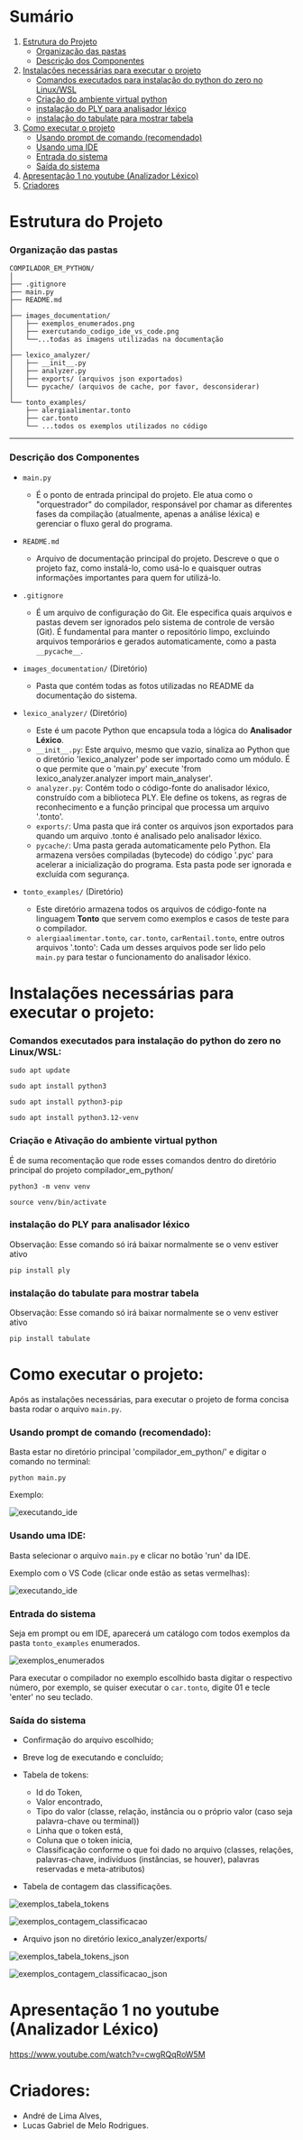# Sumário
1. [Estrutura do Projeto](#estrutura-do-projeto)
    * [Organização das pastas](#organizacao-das-pastas)
    * [Descrição dos Componentes](#descricao-dos-componentes)
2. [Instalações necessárias para executar o projeto](#instalacoes-necessarias)
    * [Comandos executados para instalação do python do zero no Linux/WSL](#comandos-python)
    * [Criação do ambiente virtual python](#criacao-ambiente-virtual)
    * [instalação do PLY para analisador léxico](#instalacao-ply)
    * [instalação do tabulate para mostrar tabela](#instalacao-tabulate)
3. [Como executar o projeto](#como-executar)
    * [Usando prompt de comando (recomendado)](#executar-prompt)
    * [Usando uma IDE](#executar-ide)
    * [Entrada do sistema](#entrada-sistema)
    * [Saída do sistema](#saida-sistema)
4. [Apresentação 1 no youtube (Analizador Léxico)](#apresentacao)
5. [Criadores](#criadores)


# <a name="estrutura-do-projeto"></a> Estrutura do Projeto

### <a name="organizacao-das-pastas"></a> Organização das pastas

```
COMPILADOR_EM_PYTHON/
│
├── .gitignore
├── main.py
├── README.md
│
├── images_documentation/
│   ├── exemplos_enumerados.png
│   ├── exercutando_codigo_ide_vs_code.png
│   └──...todas as imagens utilizadas na documentação
│
├── lexico_analyzer/
│   ├── __init__.py
│   ├── analyzer.py
│   ├── exports/ (arquivos json exportados)
│   └── pycache/ (arquivos de cache, por favor, desconsiderar)
│
└── tonto_examples/
    ├── alergiaalimentar.tonto
    ├── car.tonto
    └── ...todos os exemplos utilizados no código

```

-----

### <a name="descricao-dos-componentes"></a> **Descrição dos Componentes**

  * `main.py`

      * É o ponto de entrada principal do projeto. Ele atua como o "orquestrador" do compilador, responsável por chamar as diferentes fases da compilação (atualmente, apenas a análise léxica) e gerenciar o fluxo geral do programa.

  * `README.md`

      * Arquivo de documentação principal do projeto. Descreve o que o projeto faz, como instalá-lo, como usá-lo e quaisquer outras informações importantes para quem for utilizá-lo.

  * `.gitignore`

      * É um arquivo de configuração do Git. Ele especifica quais arquivos e pastas devem ser ignorados pelo sistema de controle de versão (Git). É fundamental para manter o repositório limpo, excluindo arquivos temporários e gerados automaticamente, como a pasta `__pycache__`.

  * `images_documentation/` (Diretório)

      * Pasta que contém todas as fotos utilizadas no README da documentação do sistema.
      
  * `lexico_analyzer/` (Diretório)

      * Este é um pacote Python que encapsula toda a lógica do **Analisador Léxico**.
      * `__init__.py`: Este arquivo, mesmo que vazio, sinaliza ao Python que o diretório 'lexico_analyzer' pode ser importado como um módulo. É o que permite que o 'main.py' execute 'from lexico_analyzer.analyzer import main_analyser'.
      * `analyzer.py`: Contém todo o código-fonte do analisador léxico, construído com a biblioteca PLY. Ele define os tokens, as regras de reconhecimento e a função principal que processa um arquivo '.tonto'.
      * `exports/`: Uma pasta que irá conter os arquivos json exportados para quando um arquivo .tonto é analisado pelo analisador léxico.
      * `pycache/`: Uma pasta gerada automaticamente pelo Python. Ela armazena versões compiladas (bytecode) do código '.pyc' para acelerar a inicialização do programa. Esta pasta pode ser ignorada e excluída com segurança.

  * `tonto_examples/` (Diretório)

      * Este diretório armazena todos os arquivos de código-fonte na linguagem **Tonto** que servem como exemplos e casos de teste para o compilador.
      * `alergiaalimentar.tonto`, `car.tonto`, `carRentail.tonto`, entre outros arquivos '.tonto': Cada um desses arquivos pode ser lido pelo `main.py` para testar o funcionamento do analisador léxico.

# <a name="instalacoes-necessarias"></a> **Instalações necessárias para executar o projeto**:

### <a name="comandos-python"></a> Comandos executados para instalação do python do zero no Linux/WSL:

```
sudo apt update

sudo apt install python3

sudo apt install python3-pip

sudo apt install python3.12-venv
```

### <a name="criacao-ambiente-virtual"></a> Criação e Ativação do ambiente virtual python

É de suma recomentação que rode esses comandos dentro do diretório principal do projeto compilador_em_python/

```
python3 -m venv venv

source venv/bin/activate
```

### <a name="instalacao-ply"></a> instalação do PLY para analisador léxico

Observação: Esse comando só irá baixar normalmente se o venv estiver ativo

```
pip install ply
```

### <a name="instalacao-tabulate"></a> instalação do tabulate para mostrar tabela

Observação: Esse comando só irá baixar normalmente se o venv estiver ativo

```
pip install tabulate
```

# <a name="como-executar"></a> **Como executar o projeto**:

Após as instalações necessárias, para executar o projeto de forma concisa basta rodar o arquivo `main.py`.

### <a name="executar-prompt"></a> Usando prompt de comando **(recomendado)**: 

Basta estar no diretório principal 'compilador_em_python/' e digitar o comando no terminal:

```
python main.py
```

Exemplo:

![executando_ide](./images_documentation/exercutando_codigo_prompt_comando.png)

### <a name="executar-ide"></a> Usando uma IDE:

Basta selecionar o arquivo `main.py` e clicar no botão 'run' da IDE.

Exemplo com o VS Code (clicar onde estão as setas vermelhas):

![executando_ide](./images_documentation/exercutando_codigo_ide_vs_code.png)

### <a name="entrada-sistema"></a> Entrada do sistema 

Seja em prompt ou em IDE, aparecerá um catálogo com todos exemplos da pasta `tonto_examples` enumerados.

![exemplos_enumerados](./images_documentation/exemplos_enumerados.png)

Para executar o compilador no exemplo escolhido basta digitar o respectivo número, por exemplo, se quiser executar o `car.tonto`, digite 01 e tecle 'enter' no seu teclado.

### <a name="saida-sistema"></a> Saída do sistema 

- Confirmação do arquivo escolhido;
- Breve log de executando e concluído;
- Tabela de tokens:

    - Id do Token,
    - Valor encontrado,
    - Tipo do valor (classe, relação, instância ou o próprio valor (caso seja palavra-chave ou terminal))
    - Linha que o token está,
    - Coluna que o token inicia,
    - Classificação conforme o que foi dado no arquivo (classes, relações, palavras-chave, indivíduos (instâncias, se houver), 
palavras reservadas e meta-atributos)

- Tabela de contagem das classificações.

![exemplos_tabela_tokens](./images_documentation/saida_tabela_tokens.png)

![exemplos_contagem_classificacao](./images_documentation/tabela_contagem_classificacao.png)

- Arquivo json no diretório lexico_analyzer/exports/


![exemplos_tabela_tokens_json](./images_documentation/json_tabela_tokens.png)

![exemplos_contagem_classificacao_json](./images_documentation/json_parte_das_contagens.png)

# <a name="apresentacao"></a> Apresentação 1 no youtube (Analizador Léxico)

https://www.youtube.com/watch?v=cwgRQqRoW5M

# <a name="criadores"></a> Criadores:

- André de Lima Alves,
- Lucas Gabriel de Melo Rodrigues.